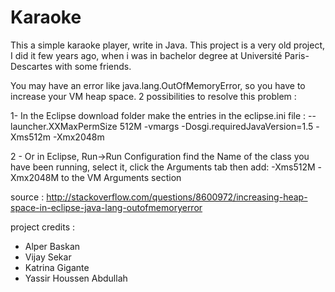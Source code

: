 Karaoke
=======

This a simple karaoke player, write in Java. This project is a very old project, I did it few years ago,
when i was in bachelor degree at Université Paris-Descartes with some friends.

You may have an error like java.lang.OutOfMemoryError, so you have to increase your VM heap space. 
2 possibilities to resolve this problem : 

1- In the Eclipse download folder make the entries in the eclipse.ini file :
--launcher.XXMaxPermSize 
512M
-vmargs
-Dosgi.requiredJavaVersion=1.5
-Xms512m
-Xmx2048m

2 - Or in Eclipse, Run->Run Configuration find the Name of the class you have been running,
select it, click the Arguments tab then add:
-Xms512M -Xmx2048M to the VM Arguments section

source : http://stackoverflow.com/questions/8600972/increasing-heap-space-in-eclipse-java-lang-outofmemoryerror

project credits : 
- Alper Baskan
- Vijay Sekar
- Katrina Gigante
- Yassir Houssen Abdullah
